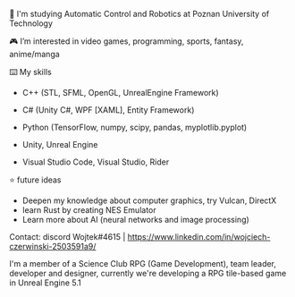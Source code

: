  🏫 I'm studying Automatic Control and Robotics at Poznan University of Technology
 
 🎮 I’m interested in video games, programming, sports, fantasy, anime/manga

 ⌨️ My skills
- C++ (STL, SFML, OpenGL, UnrealEngine Framework)
- C# (Unity C#, WPF [XAML], Entity Framework)
-  Python (TensorFlow, numpy, scipy, pandas, myplotlib.pyplot)

- Unity, Unreal Engine
- Visual Studio Code, Visual Studio, Rider

 ⭐ future ideas
 - Deepen my knowledge about computer graphics, try Vulcan, DirectX
 - learn Rust by creating NES Emulator
 - Learn more about AI (neural networks and image processing)

Contact:
discord Wojtek#4615 | https://www.linkedin.com/in/wojciech-czerwinski-2503591a9/ 

I'm a member of a Science Club RPG (Game Development), team leader, developer and designer, currently we're developing a RPG tile-based game in Unreal Engine 5.1


